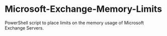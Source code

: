 # Microsoft-Exchange-Memory-Limits
PowerShell script to place limits on the memory usage of Microsoft Exchange Servers.
